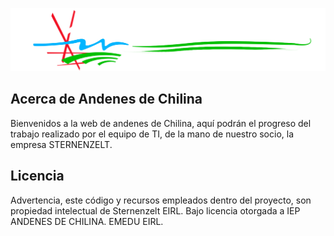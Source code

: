 <p align="center"><a href="https://www.andenesdechilina.edu.pe" target="_blank"><img src="https://raw.githubusercontent.com/SternenzeltDev/AndenesDeChilinaWebsite/refs/heads/main/assets/img/logo.png"></a></p>

## Acerca de Andenes de Chilina

Bienvenidos a la web de andenes de Chilina, aquí podrán el progreso del trabajo realizado por el equipo de TI, de la mano de nuestro socio, la empresa STERNENZELT.

## Licencia

Advertencia, este código y recursos empleados dentro del proyecto, son propiedad intelectual de Sternenzelt EIRL. Bajo licencia otorgada a IEP ANDENES DE CHILINA. EMEDU EIRL. 
